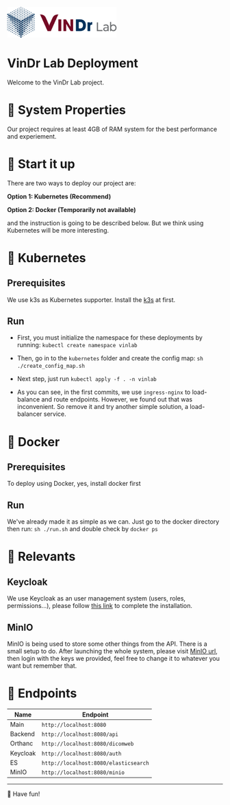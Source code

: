 <img src="./images/LogoVinDrLab.png" width="256"/>

# VinDr Lab Deployment

Welcome to the VinDr Lab project.

# :wrench: System Properties

Our project requires at least 4GB of RAM system for the best performance and experiement.

# :rocket: Start it up

There are two ways to deploy our project are:

**Option 1: Kubernetes (Recommend)**

**Option 2: Docker (Temporarily not available)**

and the instruction is going to be described below. But we think using Kubernetes will be more interesting.

# :ship: Kubernetes

## Prerequisites

We use k3s as Kubernetes supporter. Install the <a href="https://k3s.io/">k3s</a> at first.

## Run

- First, you must initialize the namespace for these deployments by running: `kubectl create namespace vinlab`

- Then, go in to the `kubernetes` folder and create the config map: `sh ./create_config_map.sh`

- Next step, just run `kubectl apply -f . -n vinlab`

- As you can see, in the first commits, we use `ingress-nginx` to load-balance and route endpoints. However, we found out that was inconvenient. So remove it and try another simple solution, a load-balancer service.

# :whale2: Docker

## Prerequisites

To deploy using Docker, yes, install docker first

## Run

We've already made it as simple as we can. Just go to the docker directory then run: `sh ./run.sh` and double check by `docker ps`

# :paperclip: Relevants

## Keycloak

We use Keycloak as an user management system (users, roles, permissions...), please follow [this link](KEYCLOAK.md) to complete the installation.

## MinIO

MinIO is being used to store some other things from the API. There is a small setup to do. After launching the whole system, please visit [MinIO url](http://localhost:8080/minio), then login with the keys we provided, feel free to change it to whatever you want but remember that.

# :link: Endpoints

| Name     | Endpoint                              |
| -------- | ------------------------------------- |
| Main     | `http://localhost:8080`               |
| Backend  | `http://localhost:8080/api`           |
| Orthanc  | `http://localhost:8080/dicomweb`      |
| Keycloak | `http://localhost:8080/auth`          |
| ES       | `http://localhost:8080/elasticsearch` |
| MinIO    | `http://localhost:8080/minio`         |

---

:cookie: Have fun!
